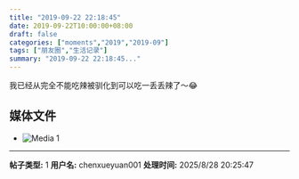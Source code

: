 ```yaml
---
title: "2019-09-22 22:18:45"
date: 2019-09-22T10:00:00+08:00
draft: false
categories: ["moments","2019","2019-09"]
tags: ["朋友圈","生活记录"]
summary: "2019-09-22 22:18:45..."
---
```


我已经从完全不能吃辣被驯化到可以吃一丢丢辣了～😂

## 媒体文件

- ![Media 1](/Moments/photos/2019-09-22/201909222218450.jpg)

---

**帖子类型:** 1
**用户名:** chenxueyuan001
**处理时间:** 2025/8/28 20:25:47